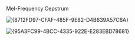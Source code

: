 Mel-Frequency Cepstrum

![{8712FD97-CFAF-485F-9E82-D4B639A57C6A}](https://github.com/user-attachments/assets/6d20b832-3787-4829-90d2-850e58579f21)


![{95A3FC99-4BCC-4335-922E-E283EBD78681}](https://github.com/user-attachments/assets/de7d2bd2-c464-4d72-b7cf-be19f7c79c25)

